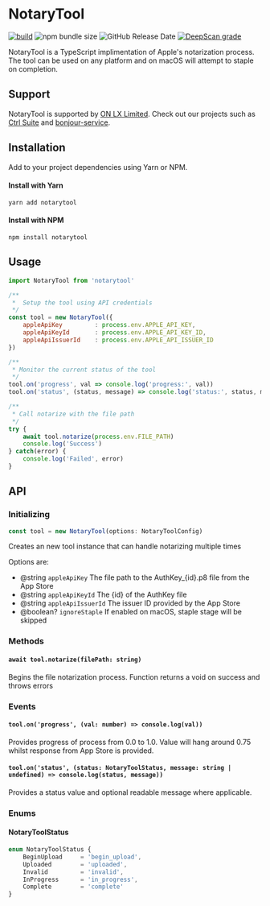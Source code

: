 # NotaryTool

[![build](https://github.com/onlxltd/notarytool/actions/workflows/build-release.yml/badge.svg?style=flat-square)](https://github.com/onlxltd/notarytool/actions/workflows/build-release.yml) ![npm bundle size](https://img.shields.io/bundlephobia/min/notarytool?style=flat-square) ![GitHub Release Date](https://img.shields.io/github/release-date/onlxltd/notarytool?style=flat-square) [![DeepScan grade](https://deepscan.io/api/teams/13435/projects/24967/branches/773213/badge/grade.svg?style=flat-square)](https://deepscan.io/dashboard#view=project&tid=13435&pid=24967&bid=773213)

NotaryTool is a TypeScript implimentation of Apple's notarization process.
The tool can be used on any platform and on macOS will attempt to staple on completion.

## Support
NotaryTool is supported by [ON LX Limited](https://onlx.ltd/?src=notarytool). Check out our projects such as [Ctrl Suite](https://onlx.ltd/ctrl-suite?src=notarytool) and [bonjour-service](https://npmjs.com/package/bonjour-service).

## Installation
Add to your project dependencies using Yarn or NPM.

#### Install with Yarn
```
yarn add notarytool
```
#### Install with NPM
```
npm install notarytool
```


## Usage 

```js
import NotaryTool from 'notarytool'

/**
 *  Setup the tool using API credentials 
 */
const tool = new NotaryTool({
    appleApiKey         : process.env.APPLE_API_KEY,
    appleApiKeyId       : process.env.APPLE_API_KEY_ID,
    appleApiIssuerId    : process.env.APPLE_API_ISSUER_ID
})

/**
 * Monitor the current status of the tool
 */
tool.on('progress', val => console.log('progress:', val))
tool.on('status', (status, message) => console.log('status:', status, message))

/**
 * Call notarize with the file path
 */
try {
    await tool.notarize(process.env.FILE_PATH)
    console.log('Success')
} catch(error) {
    console.log('Failed', error)
}
```

## API

### Initializing

```js
const tool = new NotaryTool(options: NotaryToolConfig)
```

Creates an new tool instance that can handle notarizing multiple times

Options are:

- @string `appleApiKey` The file path to the AuthKey_{id}.p8 file from the App Store
- @string `appleApiKeyId` The {id} of the AuthKey file
- @string `appleApiIssuerId` The issuer ID provided by the App Store
- @boolean? `ignoreStaple` If enabled on macOS, staple stage will be skipped

### Methods

#### `await tool.notarize(filePath: string)`

Begins the file notarization process. Function returns a void on success and throws errors

### Events

#### `tool.on('progress', (val: number) => console.log(val))`

Provides progress of process from 0.0 to 1.0. Value will hang around 0.75 whilst response from App Store is provided.

#### `tool.on('status', (status: NotaryToolStatus, message: string | undefined) => console.log(status, message))`

Provides a status value and optional readable message where applicable.


### Enums

#### NotaryToolStatus

```js
enum NotaryToolStatus {
    BeginUpload     = 'begin_upload',
    Uploaded        = 'uploaded',
    Invalid         = 'invalid',
    InProgress      = 'in_progress',
    Complete        = 'complete'
}
```
